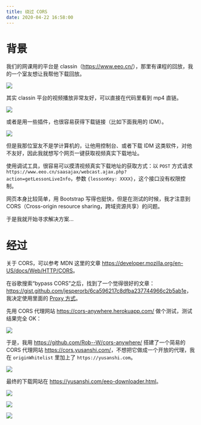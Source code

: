 ```yaml
---
title: 绕过 CORS
date: 2020-04-22 16:58:00
---
```


# 背景

我们的网课用的平台是 classin（<https://www.eeo.cn/>），那里有课程的回放，我的一个室友想让我帮他下载回放。

![](https://img.yusanshi.com/upload/20200426234147972095.png)

其实 classin 平台的视频播放非常友好，可以直接在代码里看到 mp4 直链。

![](https://img.yusanshi.com/upload/20200426234712592087.png)

或者是用一些插件，也很容易获得下载链接（比如下面我用的 IDM）。

![](https://img.yusanshi.com/upload/20200426234440812815.png)

但是我那位室友不是学计算机的，让他用控制台、或者下载 IDM 这类软件，对他不友好，因此我就想写个网页一键获取视频真实下载地址。

使用调试工具，很容易可以摸清视频真实下载地址的获取方式：以 `POST` 方式请求 `https://www.eeo.cn/saasajax/webcast.ajax.php?action=getLessonLiveInfo`，参数 `{lessonKey: XXXX}`，这个接口没有权限控制。

网页本身比较简单，用 Bootstrap 写得也挺快，但是在测试的时候，我才注意到 CORS（Cross-origin resource sharing，跨域资源共享）的问题。

于是我就开始寻求解决方案...

# 经过

关于 CORS，可以参考 MDN 这里的文章 <https://developer.mozilla.org/en-US/docs/Web/HTTP/CORS>。

在谷歌搜索“bypass CORS”之后，找到了一个觉得很好的文章：<https://gist.github.com/jesperorb/6ca596217c8dfba237744966c2b5ab1e>，我决定使用里面的 [Proxy 方式](https://gist.github.com/jesperorb/6ca596217c8dfba237744966c2b5ab1e#proxy)。

先用 CORS 代理网站 <https://cors-anywhere.herokuapp.com/> 做个测试，测试结果完全 OK：

![](https://img.yusanshi.com/upload/20200422172453210805.png)

于是，我用 <https://github.com/Rob--W/cors-anywhere/> 搭建了一个简易的 CORS 代理网站 <https://cors.yusanshi.com/>，不想把它做成一个开放的代理，我在 `originWhitelist` 里加上了 `https://yusanshi.com`。

![](https://img.yusanshi.com/upload/20200427003151284156.png)

最终的下载网站在 <https://yusanshi.com/eeo-downloader.html>。

![](https://img.yusanshi.com/upload/20200427003503543434.png)

![](https://img.yusanshi.com/upload/20200427003639442894.png)

![](https://img.yusanshi.com/upload/20200422225354554328.gif)
